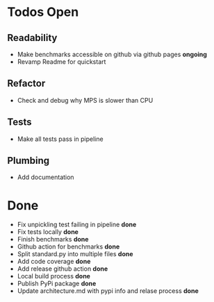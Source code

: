 # Todos Open

## Readability
- Make benchmarks accessible on github via github pages  **ongoing**
- Revamp Readme for quickstart

## Refactor
- Check and debug why MPS is slower than CPU

## Tests
- Make all tests pass in pipeline

## Plumbing
- Add documentation

# Done

- Fix unpickling test failing in pipeline **done**
- Fix tests locally **done**
- Finish benchmarks **done**
- Github action for benchmarks **done**
- Split standard.py into multiple files  **done**
- Add code coverage **done**
- Add release github action **done**
- Local build process **done**
- Publish PyPi package **done**
- Update architecture.md with pypi info and relase process **done**
